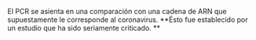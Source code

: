 El PCR se asienta en una comparación con una cadena de ARN que supuestamente le corresponde al coronavirus. **Ésto fue establecido por un estudio que ha sido seriamente criticado. **

